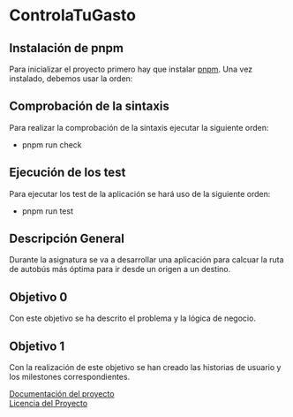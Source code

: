 # ControlaTuGasto

## Instalación de pnpm
Para inicializar el proyecto primero hay que instalar [pnpm](https://pnpm.io/installation). Una vez instalado, debemos usar la orden:

## Comprobación de la sintaxis
Para realizar la comprobación de la sintaxis ejecutar la siguiente orden:
- pnpm run check

## Ejecución de los test
Para ejecutar los test de la aplicación se hará uso de la siguiente orden:
- pnpm run test
## Descripción General
Durante la asignatura se va a desarrollar una aplicación para calcuar la ruta de autobús más óptima para ir desde un origen a un destino.

## Objetivo 0
Con este objetivo se ha descrito el problema y la lógica de negocio.

## Objetivo 1
Con la realización de este objetivo se han creado las historias de usuario y los milestones correspondientes.


[Documentación del proyecto](docs/DOCUMENTACION.md)<br/>
[Licencia del Proyecto](docs/LICENSE.md)